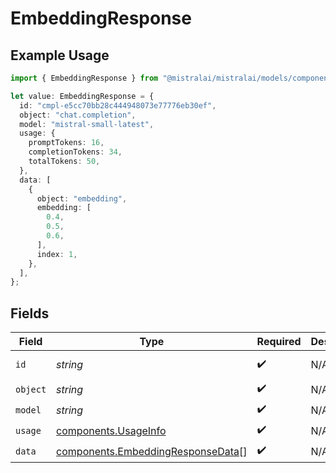 # EmbeddingResponse

## Example Usage

```typescript
import { EmbeddingResponse } from "@mistralai/mistralai/models/components";

let value: EmbeddingResponse = {
  id: "cmpl-e5cc70bb28c444948073e77776eb30ef",
  object: "chat.completion",
  model: "mistral-small-latest",
  usage: {
    promptTokens: 16,
    completionTokens: 34,
    totalTokens: 50,
  },
  data: [
    {
      object: "embedding",
      embedding: [
        0.4,
        0.5,
        0.6,
      ],
      index: 1,
    },
  ],
};
```

## Fields

| Field                                                                                  | Type                                                                                   | Required                                                                               | Description                                                                            | Example                                                                                |
| -------------------------------------------------------------------------------------- | -------------------------------------------------------------------------------------- | -------------------------------------------------------------------------------------- | -------------------------------------------------------------------------------------- | -------------------------------------------------------------------------------------- |
| `id`                                                                                   | *string*                                                                               | :heavy_check_mark:                                                                     | N/A                                                                                    | cmpl-e5cc70bb28c444948073e77776eb30ef                                                  |
| `object`                                                                               | *string*                                                                               | :heavy_check_mark:                                                                     | N/A                                                                                    | chat.completion                                                                        |
| `model`                                                                                | *string*                                                                               | :heavy_check_mark:                                                                     | N/A                                                                                    | mistral-small-latest                                                                   |
| `usage`                                                                                | [components.UsageInfo](../../models/components/usageinfo.md)                           | :heavy_check_mark:                                                                     | N/A                                                                                    |                                                                                        |
| `data`                                                                                 | [components.EmbeddingResponseData](../../models/components/embeddingresponsedata.md)[] | :heavy_check_mark:                                                                     | N/A                                                                                    |                                                                                        |